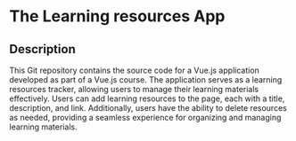 # The Learning resources App

## Description

This Git repository contains the source code for a Vue.js application developed as part of a Vue.js course. The application serves as a learning resources tracker, allowing users to manage their learning materials effectively. Users can add learning resources to the page, each with a title, description, and link. Additionally, users have the ability to delete resources as needed, providing a seamless experience for organizing and managing learning materials.